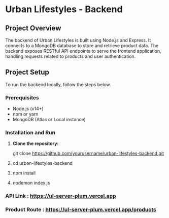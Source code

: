 # Urban Lifestyles - Backend

## Project Overview

The backend of Urban Lifestyles is built using Node.js and Express. It connects to a MongoDB database to store and retrieve product data. The backend exposes RESTful API endpoints to serve the frontend application, handling requests related to products and user authentication.

## Project Setup

To run the backend locally, follow the steps below.

### Prerequisites

- Node.js (v14+)
- npm or yarn
- MongoDB (Atlas or Local instance)

### Installation and Run

1. **Clone the repository:**

   git clone https://github.com/yourusername/urban-lifestyles-backend.git

2. cd urban-lifestyles-backend

3. npm install

4. nodemon index.js


### API Link      : https://ul-server-plum.vercel.app
### Product Route : https://ul-server-plum.vercel.app/products
